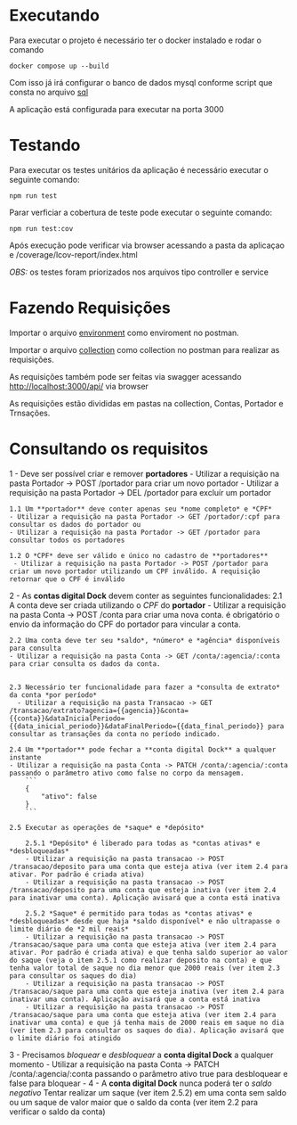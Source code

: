 # Executando

Para executar o projeto é necessário ter o docker instalado e rodar o comando

```
docker compose up --build
```

Com isso já irá configurar o banco de dados mysql conforme script que consta no arquivo [sql](scripts/desafio-dev-api-rest.sql)

A aplicação está configurada para executar na porta 3000

# Testando

Para executar os testes unitários da aplicação é necessário executar o seguinte comando:

```
npm run test
```

Parar verficiar a cobertura de teste pode executar o seguinte comando:

```
npm run test:cov
```
Após execução pode verificar via browser acessando a pasta da aplicaçao e /coverage/lcov-report/index.html

*OBS:* os testes foram priorizados nos arquivos tipo controller e service

# Fazendo Requisições

Importar o arquivo [environment](/postman/local.postman_environment.json) como enviroment no postman. 

Importar o arquivo [collection](/postman/desafio-dev-api-rest.postman_collection.json) como collection no postman para realizar as requisições.

As requisições também pode ser feitas via swagger acessando [http://localhost:3000/api/](http://localhost:3000/api/) via browser

As requisições estão divididas em pastas na collection, Contas, Portador e Trnsações.

# Consultando os requisitos

1 - Deve ser possível criar e remover **portadores** 
    - Utilizar a requisição na pasta Portador -> POST /portador para criar um novo portador
    - Utilizar a requisição na pasta Portador -> DEL /portador para excluír um portador
    
    1.1 Um **portador** deve conter apenas seu *nome completo* e *CPF*
    - Utilizar a requisição na pasta Portador -> GET /portador/:cpf para consultar os dados do portador ou
    - Utilizar a requisição na pasta Portador -> GET /portador para consultar todos os portadores

    1.2 O *CPF* deve ser válido e único no cadastro de **portadores**
     - Utilizar a requisição na pasta Portador -> POST /portador para criar um novo portador utilizando um CPF inválido. A requisição retornar que o CPF é inválido

2 - As **contas digital Dock** devem conter as seguintes funcionalidades:
    2.1 A conta deve ser criada utilizando o *CPF* do **portador**
    - Utilizar a requisição na pasta Conta -> POST /conta para criar uma nova conta. é obrigatório o envio da informação do CPF do portador para vincular a conta.


    2.2 Uma conta deve ter seu *saldo*, *número* e *agência* disponíveis para consulta
    - Utilizar a requisição na pasta Conta -> GET /conta/:agencia/:conta para criar consulta os dados da conta.


    2.3 Necessário ter funcionalidade para fazer a *consulta de extrato* da conta *por período*
      - Utilizar a requisição na pasta Transacao -> GET /transacao/extrato?agencia={{agencia}}&conta={{conta}}&dataInicialPeriodo={{data_inicial_periodo}}&dataFinalPeriodo={{data_final_periodo}} para consultar as transações da conta no período indicado.
    
    2.4 Um **portador** pode fechar a **conta digital Dock** a qualquer instante
    - Utilizar a requisição na pasta Conta -> PATCH /conta/:agencia/:conta passando o parâmetro ativo como false no corpo da mensagem. 
        ```
        {
            "ativo": false
        }
        ```

    2.5 Executar as operações de *saque* e *depósito*

        2.5.1 *Depósito* é liberado para todas as *contas ativas* e *desbloqueadas*
        - Utilizar a requisição na pasta transacao -> POST /transacao/deposito para uma conta que esteja ativa (ver item 2.4 para ativar. Por padrão é criada ativa)
        - Utilizar a requisição na pasta transacao -> POST /transacao/deposito para uma conta que esteja inativa (ver item 2.4 para inativar uma conta). Aplicação avisará que a conta está inativa

        2.5.2 *Saque* é permitido para todas as *contas ativas* e *desbloqueadas* desde que haja *saldo disponível* e não ultrapasse o limite diário de *2 mil reais*
        - Utilizar a requisição na pasta transacao -> POST /transacao/saque para uma conta que esteja ativa (ver item 2.4 para ativar. Por padrão é criada ativa) e que tenha saldo superior ao valor do saque (veja o item 2.5.1 como realizar deposito na conta) e que tenha valor total de saque no dia menor que 2000 reais (ver item 2.3 para consultar os saques do dia)
        - Utilizar a requisição na pasta transacao -> POST /transacao/saque para uma conta que esteja inativa (ver item 2.4 para inativar uma conta). Aplicação avisará que a conta está inativa
        - Utilizar a requisição na pasta transacao -> POST /transacao/saque para uma conta que esteja ativa (ver item 2.4 para inativar uma conta) e que já tenha mais de 2000 reais em saque no dia (ver item 2.3 para consultar os saques do dia). Aplicação avisará que o limite diário foi atingido

3 - Precisamos *bloquear* e *desbloquear* a **conta digital Dock** a qualquer momento
    - Utilizar a requisição na pasta Conta -> PATCH /conta/:agencia/:conta passando o parâmetro ativo true para desbloquear e false para bloquear
    - 
4 - A **conta digital Dock** nunca poderá ter o *saldo negativo*
    Tentar realizar um saque (ver item 2.5.2) em uma conta sem saldo ou um saque de valor maior que o saldo da conta (ver item 2.2 para verificar o saldo da conta)
